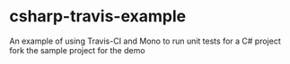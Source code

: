 # csharp-travis-example
An example of using Travis-CI and Mono to run unit tests for a C# project
fork the sample project for the demo
